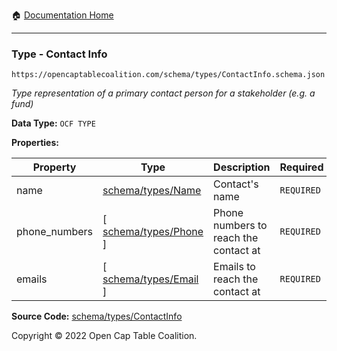 :house: [Documentation Home](/docs/README.md)

---

### Type - Contact Info

`https://opencaptablecoalition.com/schema/types/ContactInfo.schema.json`

_Type representation of a primary contact person for a stakeholder (e.g. a fund)_

**Data Type:** `OCF TYPE`

**Properties:**

| Property      | Type                                                  | Description                           | Required   |
| ------------- | ----------------------------------------------------- | ------------------------------------- | ---------- |
| name          | [schema/types/Name](/docs/schema/types/Name.md)       | Contact's name                        | `REQUIRED` |
| phone_numbers | [ [schema/types/Phone](/docs/schema/types/Phone.md) ] | Phone numbers to reach the contact at | `REQUIRED` |
| emails        | [ [schema/types/Email](/docs/schema/types/Email.md) ] | Emails to reach the contact at        | `REQUIRED` |

**Source Code:** [schema/types/ContactInfo](../../schema/types/ContactInfo.schema.json)

Copyright © 2022 Open Cap Table Coalition.
